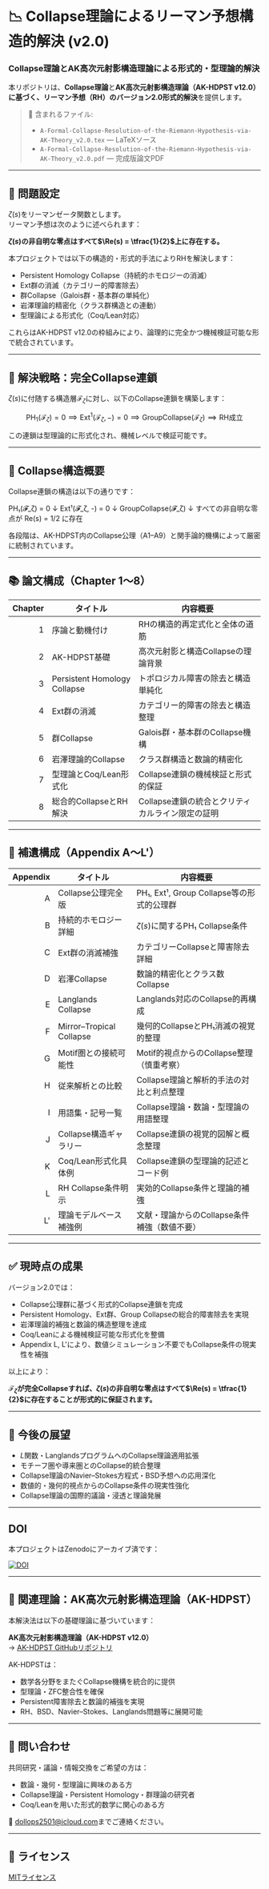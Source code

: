 # 📉 Collapse理論によるリーマン予想構造的解決 (v2.0)
### Collapse理論とAK高次元射影構造理論による形式的・型理論的解決

本リポジトリは、**Collapse理論**と**AK高次元射影構造理論（AK-HDPST v12.0）**に基づく、リーマン予想（RH）の**バージョン2.0形式的解決**を提供します。

> 📄 含まれるファイル:  
> - `A-Formal-Collapse-Resolution-of-the-Riemann-Hypothesis-via-AK-Theory_v2.0.tex` — LaTeXソース  
> - `A-Formal-Collapse-Resolution-of-the-Riemann-Hypothesis-via-AK-Theory_v2.0.pdf` — 完成版論文PDF  

---

## 🎯 問題設定

$\zeta(s)$をリーマンゼータ関数とします。  
リーマン予想は次のように述べられます：

**$\zeta(s)$の非自明な零点はすべて$\Re(s) = \tfrac{1}{2}$上に存在する。**

本プロジェクトでは以下の構造的・形式的手法によりRHを解決します：

- Persistent Homology Collapse（持続的ホモロジーの消滅）  
- Ext群の消滅（カテゴリー的障害除去）  
- 群Collapse（Galois群・基本群の単純化）  
- 岩澤理論的精密化（クラス群構造との連動）  
- 型理論による形式化（Coq/Lean対応）  

これらはAK-HDPST v12.0の枠組みにより、論理的に完全かつ機械検証可能な形で統合されています。

---

## 🧠 解決戦略：完全Collapse連鎖

$\zeta(s)$に付随する構造層$\mathcal{F}_{\zeta}$に対し、以下のCollapse連鎖を構築します：

$$
\mathrm{PH}_1(\mathcal{F}_{\zeta}) = 0 \implies \mathrm{Ext}^1(\mathcal{F}_{\zeta}, -) = 0 \implies \mathrm{GroupCollapse}(\mathcal{F}_{\zeta}) \implies \text{RH成立}
$$

この連鎖は型理論的に形式化され、機械レベルで検証可能です。

---

## 🔧 Collapse構造概要

Collapse連鎖の構造は以下の通りです：

PH₁(𝓕_ζ) = 0
↓
Ext¹(𝓕_ζ, -) = 0
↓
GroupCollapse(𝓕_ζ)
↓
すべての非自明な零点が Re(s) = 1/2 に存在


各段階は、AK-HDPST内のCollapse公理（A1–A9）と関手論的機構によって厳密に統制されています。

---

## 📚 論文構成（Chapter 1〜8）

| Chapter | タイトル | 内容概要 |
|--------:|-----------|-------------|
| 1 | 序論と動機付け | RHの構造的再定式化と全体の道筋 |
| 2 | AK-HDPST基礎 | 高次元射影と構造Collapseの理論背景 |
| 3 | Persistent Homology Collapse | トポロジカル障害の除去と構造単純化 |
| 4 | Ext群の消滅 | カテゴリー的障害の除去と構造整理 |
| 5 | 群Collapse | Galois群・基本群のCollapse機構 |
| 6 | 岩澤理論的Collapse | クラス群構造と数論的精密化 |
| 7 | 型理論とCoq/Lean形式化 | Collapse連鎖の機械検証と形式的保証 |
| 8 | 総合的CollapseとRH解決 | Collapse連鎖の統合とクリティカルライン限定の証明 |

---

## 📑 補遺構成（Appendix A〜L'）

| Appendix | タイトル | 内容概要 |
|---------:|-------------|----------------------------|
| A | Collapse公理完全版 | PH₁, Ext¹, Group Collapse等の形式的公理群 |
| B | 持続的ホモロジー詳細 | $\zeta(s)$に関するPH₁ Collapse条件 |
| C | Ext群の消滅補強 | カテゴリーCollapseと障害除去詳細 |
| D | 岩澤Collapse | 数論的精密化とクラス数Collapse |
| E | Langlands Collapse | Langlands対応のCollapse的再構成 |
| F | Mirror–Tropical Collapse | 幾何的CollapseとPH₁消滅の視覚的整理 |
| G | Motif圏との接続可能性 | Motif的視点からのCollapse整理（慎重考察） |
| H | 従来解析との比較 | Collapse理論と解析的手法の対比と利点整理 |
| I | 用語集・記号一覧 | Collapse理論・数論・型理論の用語整理 |
| J | Collapse構造ギャラリー | Collapse連鎖の視覚的図解と概念整理 |
| K | Coq/Lean形式化具体例 | Collapse連鎖の型理論的記述とコード例 |
| L | RH Collapse条件明示 | 実効的Collapse条件と理論的補強 |
| L' | 理論モデルベース補強例 | 文献・理論からのCollapse条件補強（数値不要） |

---

## ✅ 現時点の成果

バージョン2.0では：

- Collapse公理群に基づく形式的Collapse連鎖を完成  
- Persistent Homology、Ext群、Group Collapseの総合的障害除去を実現  
- 岩澤理論的補強と数論的構造整理を達成  
- Coq/Leanによる機械検証可能な形式化を整備  
- Appendix L, L'により、数値シミュレーション不要でもCollapse条件の現実性を補強  

以上により：

**$\mathcal{F}_{\zeta}$が完全Collapseすれば、$\zeta(s)$の非自明な零点はすべて$\Re(s) = \tfrac{1}{2}$に存在することが形式的に保証されます。**

---

## 🔭 今後の展望

- $L$関数・LanglandsプログラムへのCollapse理論適用拡張  
- モチーフ圏や導来圏とのCollapse的統合整理  
- Collapse理論のNavier–Stokes方程式・BSD予想への応用深化  
- 数値的・幾何的視点からのCollapse条件の現実性強化  
- Collapse理論の国際的議論・浸透と理論発展  

---

## DOI

本プロジェクトはZenodoにアーカイブ済です：

[![DOI](https://zenodo.org/badge/DOI/10.5281/zenodo.15713905.svg)](https://doi.org/10.5281/zenodo.15713905)

---

## 🧩 関連理論：AK高次元射影構造理論（AK-HDPST）

本解決法は以下の基礎理論に基づいています：

**AK高次元射影構造理論（AK-HDPST v12.0）**  
→ [AK-HDPST GitHubリポジトリ](https://github.com/Kobayashi2501/AK-High-Dimensional-Projection-Structural-Theory)

AK-HDPSTは：

- 数学各分野をまたぐCollapse機構を統合的に提供  
- 型理論・ZFC整合性を確保  
- Persistent障害除去と数論的補強を実現  
- RH、BSD、Navier–Stokes、Langlands問題等に展開可能  

---

## 📩 問い合わせ

共同研究・議論・情報交換をご希望の方は：

- 数論・幾何・型理論に興味のある方  
- Collapse理論・Persistent Homology・群理論の研究者  
- Coq/Leanを用いた形式的数学に関心のある方  

📧 [dollops2501@icloud.com](mailto:dollops2501@icloud.com)までご連絡ください。

---

## 📘 ライセンス

[MITライセンス](https://opensource.org/licenses/MIT)
